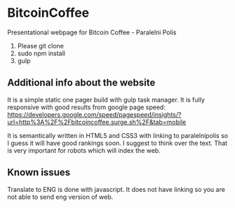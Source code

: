 # BitcoinCoffee
Presentational webpage for Bitcoin Coffee - Paralelni Polis

1. Please git clone
2. sudo npm install
3. gulp

## Additional info about the website

It is a simple static one pager build with gulp task manager. It is fully responsive with good results from google page speed:
https://developers.google.com/speed/pagespeed/insights/?url=http%3A%2F%2Fbitcoincoffee.surge.sh%2F&tab=mobile

It is semantically written in HTML5 and CSS3 with linking to paralelnipolis so I guess it will have good rankings soon. I suggest to think over the text. That is very important for robots which will index the web.

## Known issues
Translate to ENG is done with javascript. It does not have linking so you are not able to send eng version of web.
